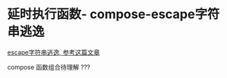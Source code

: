 # 延时执行函数- compose-escape字符串逃逸

[escape字符串逃逸, 参考这篇文章](https://github.com/mqyqingfeng/Blog/issues/77)


compose 函数组合待理解 ???






